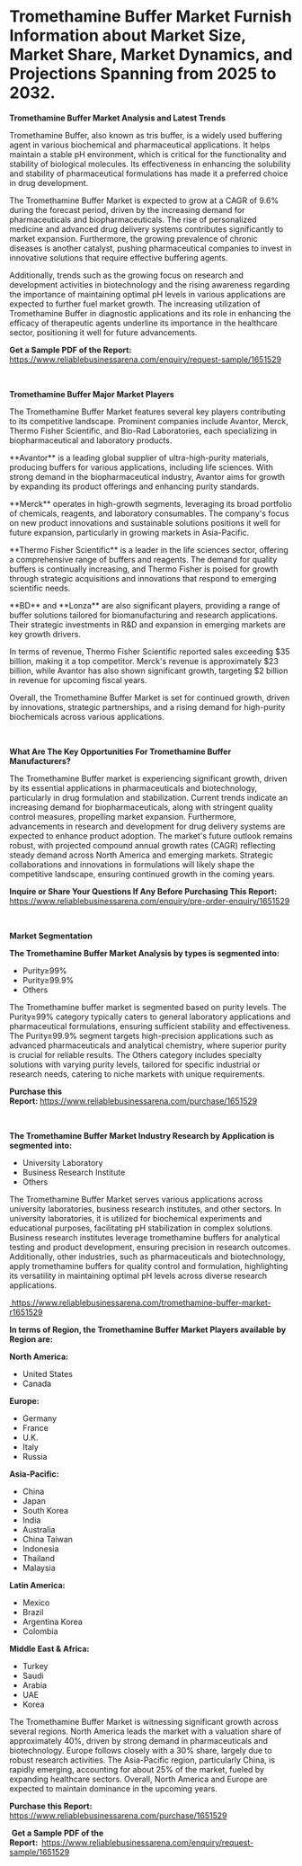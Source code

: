 <p><h1>Tromethamine Buffer Market Furnish Information about Market Size, Market Share, Market Dynamics, and Projections Spanning from 2025 to 2032.</h1></p><p><strong>Tromethamine Buffer Market Analysis and Latest Trends</strong></p>
<p><p>Tromethamine Buffer, also known as tris buffer, is a widely used buffering agent in various biochemical and pharmaceutical applications. It helps maintain a stable pH environment, which is critical for the functionality and stability of biological molecules. Its effectiveness in enhancing the solubility and stability of pharmaceutical formulations has made it a preferred choice in drug development.</p><p>The Tromethamine Buffer Market is expected to grow at a CAGR of 9.6% during the forecast period, driven by the increasing demand for pharmaceuticals and biopharmaceuticals. The rise of personalized medicine and advanced drug delivery systems contributes significantly to market expansion. Furthermore, the growing prevalence of chronic diseases is another catalyst, pushing pharmaceutical companies to invest in innovative solutions that require effective buffering agents.</p><p>Additionally, trends such as the growing focus on research and development activities in biotechnology and the rising awareness regarding the importance of maintaining optimal pH levels in various applications are expected to further fuel market growth. The increasing utilization of Tromethamine Buffer in diagnostic applications and its role in enhancing the efficacy of therapeutic agents underline its importance in the healthcare sector, positioning it well for future advancements.</p></p>
<p><strong>Get a Sample PDF of the Report:&nbsp;</strong> <a href="https://www.reliablebusinessarena.com/enquiry/request-sample/1651529?utm_campaign=3251&utm_medium=2&utm_source=Github&utm_content=ia&utm_term=13042025&utm_id=tromethamine-buffer">https://www.reliablebusinessarena.com/enquiry/request-sample/1651529</a></p>
<p>&nbsp;</p>
<p><strong>Tromethamine Buffer Major Market Players</strong></p>
<p><p>The Tromethamine Buffer Market features several key players contributing to its competitive landscape. Prominent companies include Avantor, Merck, Thermo Fisher Scientific, and Bio-Rad Laboratories, each specializing in biopharmaceutical and laboratory products.</p><p>**Avantor** is a leading global supplier of ultra-high-purity materials, producing buffers for various applications, including life sciences. With strong demand in the biopharmaceutical industry, Avantor aims for growth by expanding its product offerings and enhancing purity standards.</p><p>**Merck** operates in high-growth segments, leveraging its broad portfolio of chemicals, reagents, and laboratory consumables. The company's focus on new product innovations and sustainable solutions positions it well for future expansion, particularly in growing markets in Asia-Pacific.</p><p>**Thermo Fisher Scientific** is a leader in the life sciences sector, offering a comprehensive range of buffers and reagents. The demand for quality buffers is continually increasing, and Thermo Fisher is poised for growth through strategic acquisitions and innovations that respond to emerging scientific needs.</p><p>**BD** and **Lonza** are also significant players, providing a range of buffer solutions tailored for biomanufacturing and research applications. Their strategic investments in R&D and expansion in emerging markets are key growth drivers.</p><p>In terms of revenue, Thermo Fisher Scientific reported sales exceeding $35 billion, making it a top competitor. Merck's revenue is approximately $23 billion, while Avantor has also shown significant growth, targeting $2 billion in revenue for upcoming fiscal years.</p><p>Overall, the Tromethamine Buffer Market is set for continued growth, driven by innovations, strategic partnerships, and a rising demand for high-purity biochemicals across various applications.</p></p>
<p>&nbsp;</p>
<p><strong>What Are The Key Opportunities For Tromethamine Buffer Manufacturers?</strong></p>
<p><p>The Tromethamine Buffer market is experiencing significant growth, driven by its essential applications in pharmaceuticals and biotechnology, particularly in drug formulation and stabilization. Current trends indicate an increasing demand for biopharmaceuticals, along with stringent quality control measures, propelling market expansion. Furthermore, advancements in research and development for drug delivery systems are expected to enhance product adoption. The market's future outlook remains robust, with projected compound annual growth rates (CAGR) reflecting steady demand across North America and emerging markets. Strategic collaborations and innovations in formulations will likely shape the competitive landscape, ensuring continued growth in the coming years.</p></p>
<p><strong>Inquire or Share Your Questions If Any Before Purchasing This Report:</strong> <a href="https://www.reliablebusinessarena.com/enquiry/pre-order-enquiry/1651529?utm_campaign=3251&utm_medium=2&utm_source=Github&utm_content=ia&utm_term=13042025&utm_id=tromethamine-buffer">https://www.reliablebusinessarena.com/enquiry/pre-order-enquiry/1651529</a></p>
<p>&nbsp;</p>
<p><strong>Market Segmentation</strong></p>
<p><strong>The Tromethamine Buffer Market Analysis by types is segmented into:</strong></p>
<p><ul><li>Purity≥99%</li><li>Purity≥99.9%</li><li>Others</li></ul></p>
<p><p>The Tromethamine buffer market is segmented based on purity levels. The Purity≥99% category typically caters to general laboratory applications and pharmaceutical formulations, ensuring sufficient stability and effectiveness. The Purity≥99.9% segment targets high-precision applications such as advanced pharmaceuticals and analytical chemistry, where superior purity is crucial for reliable results. The Others category includes specialty solutions with varying purity levels, tailored for specific industrial or research needs, catering to niche markets with unique requirements.</p></p>
<p><strong>Purchase this Report:&nbsp;</strong><a href="https://www.reliablebusinessarena.com/purchase/1651529?utm_campaign=3251&utm_medium=2&utm_source=Github&utm_content=ia&utm_term=13042025&utm_id=tromethamine-buffer">https://www.reliablebusinessarena.com/purchase/1651529</a></p>
<p>&nbsp;</p>
<p><strong>The Tromethamine Buffer Market Industry Research by Application is segmented into:</strong></p>
<p><ul><li>University Laboratory</li><li>Business Research Institute</li><li>Others</li></ul></p>
<p><p>The Tromethamine Buffer Market serves various applications across university laboratories, business research institutes, and other sectors. In university laboratories, it is utilized for biochemical experiments and educational purposes, facilitating pH stabilization in complex solutions. Business research institutes leverage tromethamine buffers for analytical testing and product development, ensuring precision in research outcomes. Additionally, other industries, such as pharmaceuticals and biotechnology, apply tromethamine buffers for quality control and formulation, highlighting its versatility in maintaining optimal pH levels across diverse research applications.</p></p>
<p><a href="https://www.reliablebusinessarena.com/tromethamine-buffer-market-r1651529?utm_campaign=3251&utm_medium=2&utm_source=Github&utm_content=ia&utm_term=13042025&utm_id=tromethamine-buffer">&nbsp;https://www.reliablebusinessarena.com/tromethamine-buffer-market-r1651529</a></p>
<p><strong>In terms of Region, the Tromethamine Buffer Market Players available by Region are:</strong></p>
<p>
    <p> <strong> North America: </strong>
        <ul>
            <li>United States</li>
            <li>Canada</li>
        </ul>
        </p> 
    <p> <strong> Europe: </strong>
        <ul>
            <li>Germany</li>
            <li>France</li>
            <li>U.K.</li>
            <li>Italy</li>
            <li>Russia</li>
        </ul>
        </p> 
    <p> <strong> Asia-Pacific: </strong>
        <ul>
            <li>China</li>
            <li>Japan</li>
            <li>South Korea</li>
            <li>India</li>
            <li>Australia</li>
            <li>China Taiwan</li>
            <li>Indonesia</li>
            <li>Thailand</li>
            <li>Malaysia</li>
        </ul>
        </p> 
    <p> <strong> Latin America: </strong>
        <ul>
            <li>Mexico</li>
            <li>Brazil</li>
            <li>Argentina Korea</li>
            <li>Colombia</li>
        </ul>
        </p> 
    <p> <strong> Middle East & Africa: </strong>
        <ul>
            <li>Turkey</li>
            <li>Saudi</li>
            <li>Arabia</li>
            <li>UAE</li>
            <li>Korea</li>
        </ul>
    </p>
    </p>
<p><p>The Tromethamine Buffer Market is witnessing significant growth across several regions. North America leads the market with a valuation share of approximately 40%, driven by strong demand in pharmaceuticals and biotechnology. Europe follows closely with a 30% share, largely due to robust research activities. The Asia-Pacific region, particularly China, is rapidly emerging, accounting for about 25% of the market, fueled by expanding healthcare sectors. Overall, North America and Europe are expected to maintain dominance in the upcoming years.</p></p>
<p><strong>Purchase this Report: </strong><a href="https://www.reliablebusinessarena.com/purchase/1651529?utm_campaign=3251&utm_medium=2&utm_source=Github&utm_content=ia&utm_term=13042025&utm_id=tromethamine-buffer">https://www.reliablebusinessarena.com/purchase/1651529</a></p>
<p>&nbsp;<strong>Get a Sample PDF of the Report:&nbsp;&nbsp;</strong><a href="https://www.reliablebusinessarena.com/enquiry/request-sample/1651529?utm_campaign=3251&utm_medium=2&utm_source=Github&utm_content=ia&utm_term=13042025&utm_id=tromethamine-buffer">https://www.reliablebusinessarena.com/enquiry/request-sample/1651529</a></p>
<p><strong></strong></p>
<p><p></p><p></p><p></p></p>